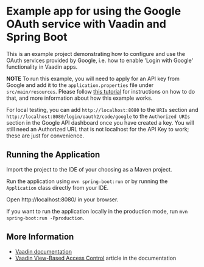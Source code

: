 # Example app for using the Google OAuth service with Vaadin and Spring Boot

This is an example project demonstrating how to configure and use the OAuth services provided by Google, i.e. how to enable 'Login with Google' functionality in Vaadin apps.

**NOTE**
To run this example, you will need to apply for an API key from Google and add it to the `application.properties` file under `src/main/resources`. Please follow [this tutorial](https://vaadin.com/learn/tutorials/google-login) for instructions on how to do that, and more information about how this example works. 

For local testing, you can add `http://localhost:8080` to the `URIs` section and `http://localhost:8080/login/oauth2/code/google` to the `Authorized URIs` section in the Google API dashboard once you have created a key. You will still need an Authorized URL that is not localhost for the API Key to work; these are just for convenience.

## Running the Application
Import the project to the IDE of your choosing as a Maven project.

Run the application using `mvn spring-boot:run` or by running the `Application` class directly from your IDE.

Open http://localhost:8080/ in your browser.

If you want to run the application locally in the production mode, run `mvn spring-boot:run -Pproduction`.

## More Information

- [Vaadin documentation](https://vaadin.com/docs)
- [Vaadin View-Based Access Control](https://vaadin.com/docs/latest/flow/integrations/spring/view-based-access-control) article in the documentation

